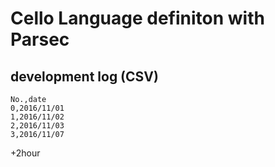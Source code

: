 # Cello Language definiton with Parsec

## development log (CSV)
```
No.,date
0,2016/11/01
1,2016/11/02
2,2016/11/03
3,2016/11/07
```
+2hour
